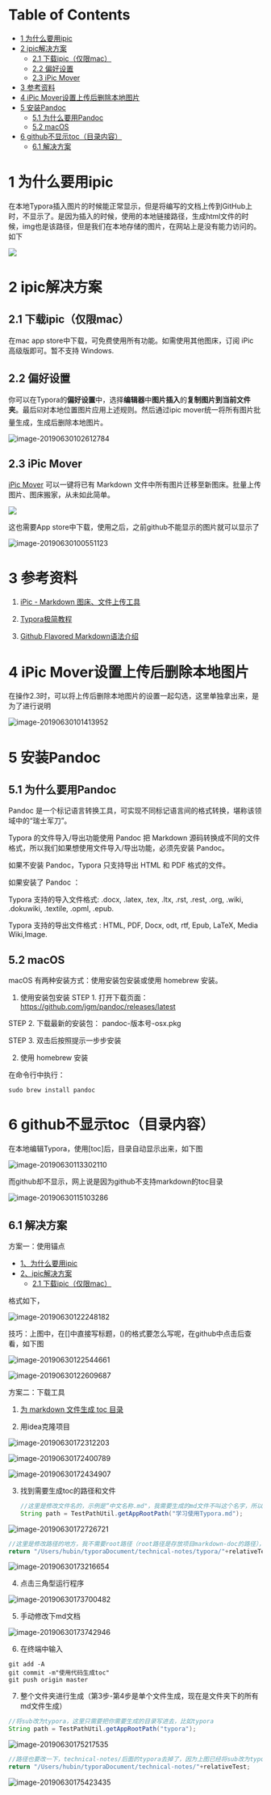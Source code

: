 # Table of Contents

* [1  为什么要用ipic](#1--为什么要用ipic)
* [2  ipic解决方案](#2--ipic解决方案)
  * [2.1 下载ipic（仅限mac）](#21-下载ipic（仅限mac）)
  * [2.2 偏好设置](#22-偏好设置)
  * [2.3 iPic Mover](#23-ipic-mover)
* [3  参考资料](#3--参考资料)
* [4  iPic Mover设置上传后删除本地图片](#4--ipic-mover设置上传后删除本地图片)
* [5  安装Pandoc](#5--安装pandoc)
  * [5.1 为什么要用Pandoc](#51-为什么要用pandoc)
  * [5.2 macOS](#52-macos)
* [6  github不显示toc（目录内容）](#6--github不显示toc（目录内容）)
  * [6.1 解决方案](#61-解决方案)



# 1  为什么要用ipic

在本地Typora插入图片的时候能正常显示，但是将编写的文档上传到GitHub上时，不显示了。是因为插入的时候，使用的本地链接路径，生成html文件的时候，img也是该路径，但是我们在本地存储的图片，在网站上是没有能力访问的。如下

![](http://ww2.sinaimg.cn/large/006tNc79ly1g4ixv99g4hj30kb0g1myo.jpg)

# 2  ipic解决方案

## 2.1 下载ipic（仅限mac）

在mac app store中下载，可免费使用所有功能。如需使用其他图床，订阅 iPic 高级版即可。暂不支持 Windows.

## 2.2 偏好设置

你可以在Typora的**偏好设置**中，选择**编辑器**中**图片插入**的**复制图片到当前文件夹**。最后☑️对本地位置图片应用上述规则。然后通过ipic mover统一将所有图片批量生成，生成后删除本地图片。

![image-20190630102612784](http://ww2.sinaimg.cn/large/006tNc79ly1g4iz2wtlfwj30e40e10vf.jpg)

## 2.3 iPic Mover

[iPic Mover](https://itunes.apple.com/cn/app/id1183822957?ls=1&mt=12) 可以一键将已有 Markdown 文件中所有图片迁移至新图床。批量上传图片、图床搬家，从未如此简单。

![](https://ps-hz.toolinbox.net/006y8lVagw1fajaszqardg30ia0bc4cp.gif)

这也需要App store中下载，使用之后，之前github不能显示的图片就可以显示了

![image-20190630100551123](http://ww4.sinaimg.cn/large/006tNc79ly1g4iyw35920j30pe0hiamz.jpg)

# 3  参考资料

1. [iPic - Markdown 图床、文件上传工具](https://toolinbox.net/iPic/ )

2. [Typora极简教程](https://www.jianshu.com/p/a6a6a22e9393)
3. [Github Flavored Markdown语法介绍](https://github.com/guodongxiaren/README)

# 4  iPic Mover设置上传后删除本地图片

在操作2.3时，可以将上传后删除本地图片的设置一起勾选，这里单独拿出来，是为了进行说明

![image-20190630101413952](http://ww1.sinaimg.cn/large/006tNc79ly1g4iytyj3j1j30jy0dwaaj.jpg)

# 5  安装Pandoc

## 5.1 为什么要用Pandoc
Pandoc 是一个标记语言转换工具，可实现不同标记语言间的格式转换，堪称该领域中的“瑞士军刀”。

Typora 的文件导入/导出功能使用 Pandoc 把 Markdown 源码转换成不同的文件格式，所以我们如果想使用文件导入/导出功能，必须先安装 Pandoc。

如果不安装 Pandoc，Typora 只支持导出 HTML 和 PDF 格式的文件。

如果安装了 Pandoc ：

Typora 支持的导入文件格式: .docx, .latex, .tex, .ltx, .rst, .rest, .org, .wiki, .dokuwiki, .textile, .opml, .epub.

Typora 支持的导出文件格式 : HTML, PDF, Docx, odt, rtf, Epub, LaTeX, Media Wiki,Image.

## 5.2 macOS

macOS 有两种安装方式：使用安装包安装或使用 homebrew 安装。

1.  使用安装包安装
  STEP 1. 打开下载页面： https://github.com/jgm/pandoc/releases/latest

  STEP 2. 下载最新的安装包： pandoc-版本号-osx.pkg

  STEP 3. 双击后按照提示一步步安装

2.  使用 homebrew 安装

   在命令行中执行：

   ```
   sudo brew install pandoc
   ```


# 6  github不显示toc（目录内容）

在本地编辑Typora，使用[toc]后，目录自动显示出来，如下图

![image-20190630113302110](http://ww3.sinaimg.cn/large/006tNc79ly1g4j2al0ic3j308e077t9g.jpg)

而github却不显示，网上说是因为github不支持markdown的toc目录

![image-20190630115103286](http://ww3.sinaimg.cn/large/006tNc79ly1g4j2als9i8j30rf07xwg9.jpg)

## 6.1 解决方案

方案一：使用锚点
- [1、为什么要用ipic](#1为什么要用ipic)
- [2、ipic解决方案](#2ipic解决方案)
  * [2.1 下载ipic（仅限mac）](#21-下载ipic仅限mac)

格式如下，

![image-20190630122248182](http://ww4.sinaimg.cn/large/006tNc79ly1g4j2ic2901j30dk03i74v.jpg)

技巧：上图中，在[]中直接写标题，()的格式要怎么写呢，在github中点击后查看，如下图

![image-20190630122544661](http://ww3.sinaimg.cn/large/006tNc79ly1g4j2ictwmij30t404vmy6.jpg)

![image-20190630122609687](http://ww1.sinaimg.cn/large/006tNc79ly1g4j2idbf1kj30rs0493zz.jpg)

方案二：下载工具

1. [为 markdown 文件生成 toc 目录](https://github.com/houbb/markdown-toc/tree/release_1.0.2)

2. 用idea克隆项目

![image-20190630172312203](http://ww3.sinaimg.cn/large/006tNc79ly1g4jbkfv5xjj30c10cat9q.jpg)

![image-20190630172400789](http://ww4.sinaimg.cn/large/006tNc79ly1g4jbkgmqk3j30wf0h1wjl.jpg)

![image-20190630172434907](http://ww1.sinaimg.cn/large/006tNc79ly1g4jbkhj031j30fk03u3yx.jpg)

3. 找到需要生成toc的路径和文件

   ```java
   //这里是修改文件名的，示例是“中文名称.md"，我需要生成的md文件不叫这个名字，所以我改成了"学习使用Typora.md"
   String path = TestPathUtil.getAppRootPath("学习使用Typora.md"); 
   ```

![image-20190630172726721](http://ww3.sinaimg.cn/large/006tNc79ly1g4jbki1adjj30wf0jxn4m.jpg)



```java
//这里是修改路径的地方，我不需要root路径（root路径是存放项目markdown-doc的路径），去掉了，直接写上md文件存放的路径即可。其实emptyFile也可以去掉，因为没有用到，getAppRootPath方法直接返回了md的路径+参数
return "/Users/hubin/typoraDocument/technical-notes/typora/"+relativeTest;  
```

![image-20190630173216654](http://ww4.sinaimg.cn/large/006tNc79ly1g4jbkihidfj30wp0gjq8m.jpg)

4. 点击三角型运行程序

![image-20190630173700482](http://ww3.sinaimg.cn/large/006tNc79ly1g4jbkj1g8sj30iv04r0tj.jpg)

5. 手动修改下md文档

![image-20190630173742946](http://ww1.sinaimg.cn/large/006tNc79ly1g4jbkjeh50j30l40c3t9r.jpg)

6. 在终端中输入

```
git add -A
git commit -m"使用代码生成toc"
git push origin master
```

7. 整个文件夹进行生成（第3步-第4步是单个文件生成，现在是文件夹下的所有md文件生成）

```java
//将sub改为typora，这里只需要把你需要生成的目录写进去，比如typora
String path = TestPathUtil.getAppRootPath("typora");
```

![image-20190630175217535](http://ww3.sinaimg.cn/large/006tNc79ly1g4jc2lh8axj30ul0ctae2.jpg)

```java
//路径也要改一下，technical-notes/后面的typora去掉了，因为上图已经将sub改为typora，这里就不要重复写入
return "/Users/hubin/typoraDocument/technical-notes/"+relativeTest;
```

![image-20190630175423435](http://ww4.sinaimg.cn/large/006tNc79ly1g4jc2n6ebaj30uh0bb0xv.jpg)


